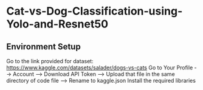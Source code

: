 # Cat-vs-Dog-Classification-using-Yolo-and-Resnet50
## Environment Setup
Go to the link provided for dataset:
  https://www.kaggle.com/datasets/salader/dogs-vs-cats
Go to Your Profile --> Account --> Download API Token --> Upload that file in the same directory of code file --> Rename to kaggle.json
Install the required libraries
